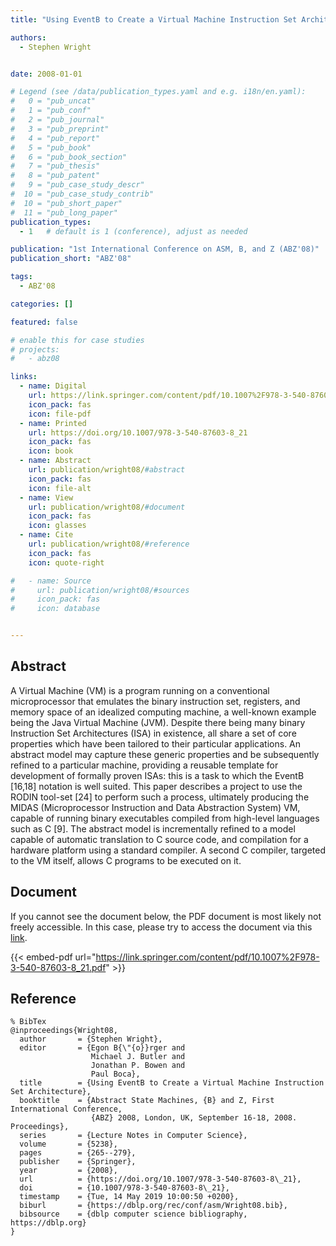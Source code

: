 ```yaml
---
title: "Using EventB to Create a Virtual Machine Instruction Set Architecture"

authors:
  - Stephen Wright


date: 2008-01-01

# Legend (see /data/publication_types.yaml and e.g. i18n/en.yaml): 
#   0 = "pub_uncat"
#   1 = "pub_conf"
#   2 = "pub_journal"
#   3 = "pub_preprint"
#   4 = "pub_report"
#   5 = "pub_book"
#   6 = "pub_book_section"
#   7 = "pub_thesis"
#   8 = "pub_patent"
#   9 = "pub_case_study_descr"
#  10 = "pub_case_study_contrib"
#  10 = "pub_short_paper"
#  11 = "pub_long_paper"
publication_types:
  - 1   # default is 1 (conference), adjust as needed

publication: "1st International Conference on ASM, B, and Z (ABZ'08)"
publication_short: "ABZ'08"

tags:
  - ABZ'08

categories: []

featured: false

# enable this for case studies
# projects:
#   - abz08

links:
  - name: Digital
    url: https://link.springer.com/content/pdf/10.1007%2F978-3-540-87603-8_21.pdf
    icon_pack: fas
    icon: file-pdf
  - name: Printed
    url: https://doi.org/10.1007/978-3-540-87603-8_21
    icon_pack: fas
    icon: book
  - name: Abstract
    url: publication/wright08/#abstract
    icon_pack: fas
    icon: file-alt
  - name: View
    url: publication/wright08/#document
    icon_pack: fas
    icon: glasses
  - name: Cite
    url: publication/wright08/#reference
    icon_pack: fas
    icon: quote-right

#   - name: Source
#     url: publication/wright08/#sources
#     icon_pack: fas
#     icon: database


---
```


## Abstract

A Virtual Machine (VM) is a program running on a conventional microprocessor that emulates the binary instruction set, registers, and memory space of an idealized computing machine, a well-known example being the Java Virtual Machine (JVM). Despite there being many binary Instruction Set Architectures (ISA) in existence, all share a set of core properties which have been tailored to their particular applications. An abstract model may capture these generic properties and be subsequently refined to a particular machine, providing a reusable template for development of formally proven ISAs: this is a task to which the EventB [16,18] notation is well suited. This paper describes a project to use the RODIN tool-set [24] to perform such a process, ultimately producing the MIDAS (Microprocessor Instruction and Data Abstraction System) VM, capable of running binary executables compiled from high-level languages such as C [9]. The abstract model is incrementally refined to a model capable of automatic translation to C source code, and compilation for a hardware platform using a standard compiler. A second C compiler, targeted to the VM itself, allows C programs to be executed on it.

## Document

If you cannot see the document below, the PDF document is most likely not freely accessible. In this case, please try to access the document via this <a href="https://link.springer.com/content/pdf/10.1007%2F978-3-540-87603-8_21.pdf">link</a>.

{{< embed-pdf url="https://link.springer.com/content/pdf/10.1007%2F978-3-540-87603-8_21.pdf" >}}

## Reference

```
% BibTex
@inproceedings{Wright08,
  author       = {Stephen Wright},
  editor       = {Egon B{\"{o}}rger and
                  Michael J. Butler and
                  Jonathan P. Bowen and
                  Paul Boca},
  title        = {Using EventB to Create a Virtual Machine Instruction Set Architecture},
  booktitle    = {Abstract State Machines, {B} and Z, First International Conference,
                  {ABZ} 2008, London, UK, September 16-18, 2008. Proceedings},
  series       = {Lecture Notes in Computer Science},
  volume       = {5238},
  pages        = {265--279},
  publisher    = {Springer},
  year         = {2008},
  url          = {https://doi.org/10.1007/978-3-540-87603-8\_21},
  doi          = {10.1007/978-3-540-87603-8\_21},
  timestamp    = {Tue, 14 May 2019 10:00:50 +0200},
  biburl       = {https://dblp.org/rec/conf/asm/Wright08.bib},
  bibsource    = {dblp computer science bibliography, https://dblp.org}
}


```

<!-- # add information for case study papers (if available)
## Sources

- **Used formal method:**
  [ASM](/method/asm)
- **Resources and tools:**
  Asmeta

For more information, please contact the <a href ="mailto:silvia.bonfanti@unibg.it;arcaini@nii.ac.jp;angelo.gargantini@unibg.it;scandurra@unibg.it;elvinia.riccobene@unimi.it">authors</a>-->

